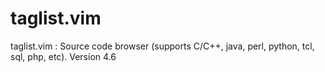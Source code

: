 taglist.vim
===========

taglist.vim : Source code browser (supports C/C++, java, perl, python, tcl, sql, php, etc). Version 4.6